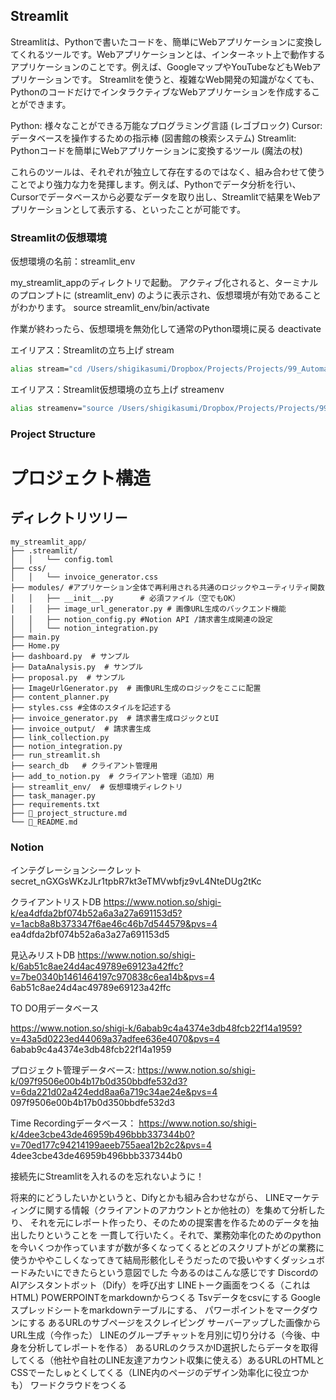 ## Streamlit

Streamlitは、Pythonで書いたコードを、簡単にWebアプリケーションに変換してくれるツールです。Webアプリケーションとは、インターネット上で動作するアプリケーションのことです。例えば、GoogleマップやYouTubeなどもWebアプリケーションです。
Streamlitを使うと、複雑なWeb開発の知識がなくても、PythonのコードだけでインタラクティブなWebアプリケーションを作成することができます。

Python: 様々なことができる万能なプログラミング言語 (レゴブロック)
Cursor: データベースを操作するための指示棒 (図書館の検索システム)
Streamlit: Pythonコードを簡単にWebアプリケーションに変換するツール (魔法の杖)

これらのツールは、それぞれが独立して存在するのではなく、組み合わせて使うことでより強力な力を発揮します。例えば、Pythonでデータ分析を行い、Cursorでデータベースから必要なデータを取り出し、Streamlitで結果をWebアプリケーションとして表示する、といったことが可能です。

### Streamlitの仮想環境
仮想環境の名前：streamlit_env

my_streamlit_appのディレクトリで起動。
アクティブ化されると、ターミナルのプロンプトに (streamlit_env) のように表示され、仮想環境が有効であることがわかります。
source streamlit_env/bin/activate

作業が終わったら、仮想環境を無効化して通常のPython環境に戻る
deactivate

エイリアス：Streamlitの立ち上げ
stream
```bash
alias stream="cd /Users/shigikasumi/Dropbox/Projects/Projects/99_Automation_Scripts/my_streamlit_app && source streamlit_e$
 ```

エイリアス：Streamlit仮想環境の立ち上げ
streamenv
```bash
alias streamenv="source /Users/shigikasumi/Dropbox/Projects/Projects/99_Automation_Scripts/my_streamlit_app/streamlit_env/bin/activate"
 ```
 
### Project Structure

# プロジェクト構造

## ディレクトリツリー

```
my_streamlit_app/
├── .streamlit/
│   │   └── config.toml
├── css/
│   │   └── invoice_generator.css
├── modules/ #アプリケーション全体で再利用される共通のロジックやユーティリティ関数
│   │   ├── __init__.py      # 必須ファイル（空でもOK）
│   │   ├── image_url_generator.py # 画像URL生成のバックエンド機能
│   │   ├── notion_config.py #Notion API /請求書生成関連の設定
│   │   └── notion_integration.py
├── main.py
├── Home.py
├── dashboard.py  # サンプル
├── DataAnalysis.py  # サンプル
├── proposal.py  # サンプル
├── ImageUrlGenerator.py  # 画像URL生成のロジックをここに配置
├── content_planner.py
├── styles.css #全体のスタイルを記述する
├── invoice_generator.py  # 請求書生成ロジックとUI
├── invoice_output/  # 請求書生成
├── link_collection.py
├── notion_integration.py
├── run_streamlit.sh
├── search_db   # クライアント管理用
├── add_to_notion.py  # クライアント管理（追加）用
├── streamlit_env/  # 仮想環境ディレクトリ
├── task_manager.py
├── requirements.txt
├── 🌳_project_structure.md
└── 📕_README.md
```

### Notion

インテグレーションシークレット
secret_nGXGsWKzJLr1tpbR7kt3eTMVwbfjz9vL4NteDUg2tKc

クライアントリストDB
https://www.notion.so/shigi-k/ea4dfda2bf074b52a6a3a27a691153d5?v=1acb8a8b373347f6ae46c46b7d544579&pvs=4
ea4dfda2bf074b52a6a3a27a691153d5

見込みリストDB
https://www.notion.so/shigi-k/6ab51c8ae24d4ac49789e69123a42ffc?v=7be0340b1461464197c970838c6ea14b&pvs=4
6ab51c8ae24d4ac49789e69123a42ffc

TO DO用データベース

https://www.notion.so/shigi-k/6abab9c4a4374e3db48fcb22f14a1959?v=43a5d0223ed44069a37adfee636e4070&pvs=4
6abab9c4a4374e3db48fcb22f14a1959

プロジェクト管理データベース:
https://www.notion.so/shigi-k/097f9506e00b4b17b0d350bbdfe532d3?v=6da221d02a424edd8aa6a719c34ae24e&pvs=4
097f9506e00b4b17b0d350bbdfe532d3

Time Recordingデータベース：
https://www.notion.so/shigi-k/4dee3cbe43de46959b496bbb337344b0?v=70ed177c94214199aeeb755aea12b2c2&pvs=4
4dee3cbe43de46959b496bbb337344b0

接続先にStreamlitを入れるのを忘れないように！

将来的にどうしたいかというと、Difyとかも組み合わせながら、
LINEマーケティングに関する情報（クライアントのアカウントとか他社の）を集めて分析したり、
それを元にレポート作ったり、そのための提案書を作るためのデータを抽出したりということを
一貫して行いたく。それで、業務効率化のためのpythonを今いくつか作っていますが数が多くなってくるとどのスクリプトがどの業務に使うかややこしくなってきて結局形骸化しそうだったので扱いやすくダッシュボードみたいにできたらという意図でした
今あるのはこんな感じです
DiscordのAIアシスタントボット（Dify）を呼び出す
LINEトーク画面をつくる（これはHTML)
POWERPOINTをmarkdownからつくる
Tsvデータをcsvにする
Googleスプレッドシートをmarkdownテーブルにする、
パワーポイントをマークダウンにする
あるURLのサブページをスクレイピング
サーバーアップした画像からURL生成（今作った）
LINEのグループチャットを月別に切り分ける（今後、中身を分析してレポートを作る）
あるURLのクラスかID選択したらデータを取得してくる（他社や自社のLINE友達アカウント収集に使える）あるURLのHTMLとCSSでーたしゅとくしてくる（LINE内のページのデザイン効率化に役立つかも）
ワードクラウドをつくる
    
